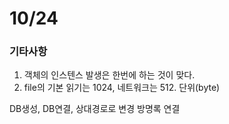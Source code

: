 10/24
===

### 기타사항

1. 객체의 인스텐스 발생은 한번에 하는 것이 맞다.
2. file의 기본 읽기는 1024, 네트워크는 512. 단위(byte)

DB생성, DB연결, 상대경로로 변경 방명록 연결